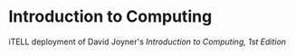 # Introduction to Computing
iTELL deployment of David Joyner's *Introduction to Computing, 1st Edition*   